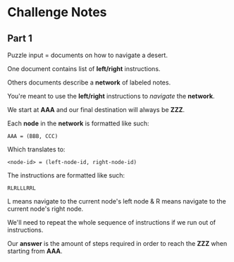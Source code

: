 # Challenge Notes

## Part 1

Puzzle input = documents on how to navigate a desert.

One document contains list of **left/right** instructions.

Others documents describe a **network** of labeled notes.

You're meant to use the **left/right** instructions to _navigate_ the **network**.

We start at **AAA** and our final destination will always be **ZZZ**.

Each **node** in the **network** is formatted like such:

```
AAA = (BBB, CCC)
```

Which translates to:

```
<node-id> = (left-node-id, right-node-id)
```

The instructions are formatted like such:

```
RLRLLLRRL
```

L means navigate to the current node's left node & R means navigate to the current node's right node.

We'll need to repeat the whole sequence of instructions if we run out of instructions.

Our **answer** is the amount of steps required in order to reach the **ZZZ** when starting from **AAA**.
